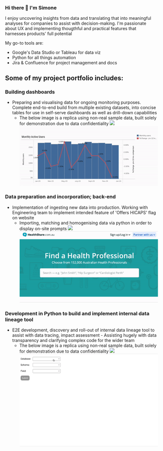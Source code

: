 ### Hi there 👋 I'm Simone

I enjoy uncovering insights from data and translating that into meaningful analyses for companies to assist with decision-making.
I'm passionate about UX and implementing thougthful and practical features that harnesses products' full potential

My go-to tools are:
* Google's Data Studio or Tableau for data viz
* Python for all things automation
* Jira & Confluence for project management and docs

## Some of my project portfolio includes:

### Building dashboards
* Preparing and visualising data for ongoing monitoring purposes. Complete end-to-end build from multiple existing datasets, into concise tables for use in self-serve dashboards as well as drill-down capabilities
  * The below image is a replica using non-real sample data, built solely for demonstration due to data confidentiality
![](https://i.ibb.co/cTf6mQB/ezgif-4-1e467ac8db.gif)
![](assets/dashboards.gif)


### Data preparation and incorporation; back-end 
* Implementation of ingesting new data into production. Working with Engineering team to implement intended feature of 'Offers HICAPS' flag on website
  * Importing, matching and homogenising data via python in order to display on-site prompts
![](https://i.ibb.co/4jb6SBP/ezgif-1-6068fc8a9a.gif)
![](assets/hshicaps.gif)

### Development in Python to build and implement internal data lineage tool
* E2E development, discovery and roll-out of internal data lineage tool to assist with data tracing, impact assessment - Assisting hugely with data transparency and clarifying complex code for the wider team
  * The below image is a replica using non-real sample data, built solely for demonstration due to data confidentiality
![](https://i.ibb.co/PvRDS7YG/lineagegif.gif)
![](assets/lineagegif.gif)

